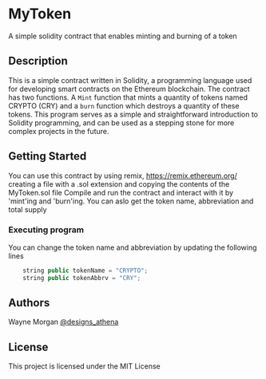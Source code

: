 # MyToken

A simple solidity contract that enables minting and burning of a token

## Description

This is a simple contract written in Solidity, a programming language used for developing smart contracts on the Ethereum blockchain. The contract has  two functions. A `Mint` function that mints a quantity of tokens named CRYPTO (CRY) and a `burn` function which destroys a quantity of these tokens. This program serves as a simple and straightforward introduction to Solidity programming, and can be used as a stepping stone for more complex projects in the future.

## Getting Started

You can use this contract by using remix, https://remix.ethereum.org/ creating a file with a .sol extension and copying the contents of the MyToken.sol file
Compile and run the contract and interact with it by 'mint'ing and 'burn'ing. You can aslo get the token name, abbreviation and total supply

### Executing program

You can change the token name and abbreviation by updating the following lines
```js
    string public tokenName = "CRYPTO";
    string public tokenAbbrv = "CRY";
```




## Authors


Wayne Morgan 
[@designs_athena](https://twitter.com/designs_athena)


## License

This project is licensed under the MIT License